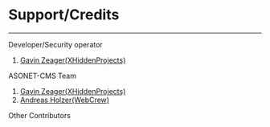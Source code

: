 # Support/Credits

***

Developer/Security operator
1. [Gavin Zeager(XHiddenProjects)](https://github.com/xhiddenprojects)

ASONET-CMS Team

1. [Gavin Zeager(XHiddenProjects)](https://github.com/xhiddenprojects)
2. [Andreas Holzer(WebCrew)](https://github.com/WebCrew)



Other Contributors
